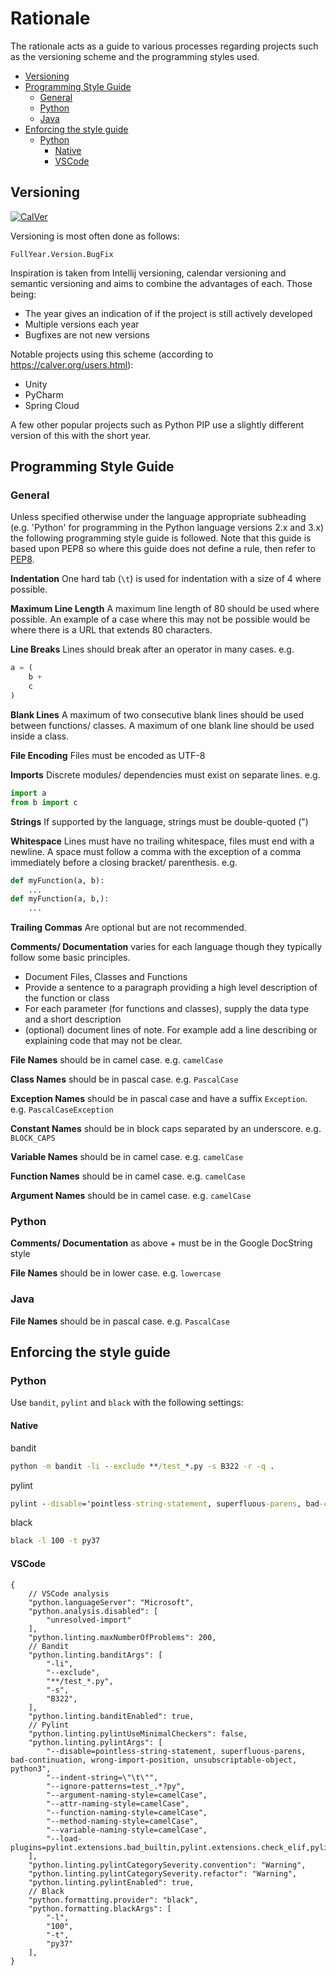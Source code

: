 <!-- omit in toc -->
# Rationale

The rationale acts as a guide to various processes regarding projects such as
the versioning scheme and the programming styles used.

- [Versioning](#versioning)
- [Programming Style Guide](#programming-style-guide)
	- [General](#general)
	- [Python](#python)
	- [Java](#java)
- [Enforcing the style guide](#enforcing-the-style-guide)
	- [Python](#python-1)
		- [Native](#native)
		- [VSCode](#vscode)


## Versioning

[![CalVer](https://img.shields.io/badge/calver-YYYY.Minor.Micro-22bfda.svg?style=for-the-badge)](https://pypi.org/project/[project-name]/)

Versioning is most often done as follows:

```none
FullYear.Version.BugFix
```

Inspiration is taken from Intellij versioning, calendar versioning and semantic
versioning and aims to combine the advantages of each. Those being:
- The year gives an indication of if the project is still actively developed
- Multiple versions each year
- Bugfixes are not new versions

Notable projects using this scheme (according to https://calver.org/users.html):
- Unity
- PyCharm
- Spring Cloud

A few other popular projects such as Python PIP use a slightly different
version of this with the short year.

## Programming Style Guide

### General

Unless specified otherwise under the language appropriate subheading (e.g.
'Python' for programming in the Python language versions 2.x and 3.x) the
following programming style guide is followed. Note that this guide is
based upon PEP8 so where this guide does not define a rule, then refer to
[PEP8](https://www.python.org/dev/peps/pep-0008/).


**Indentation** One hard tab (`\t`) is used for indentation with a size of 4
where possible.

**Maximum Line Length** A maximum line length of 80 should be used where
possible. An example of a case where this may not be possible would be where
there is a URL that extends 80 characters.

**Line Breaks** Lines should break after an operator in many cases. e.g.
```python
a = (
	b +
	c
)
```

**Blank Lines** A maximum of two consecutive blank lines should be used between
functions/ classes. A maximum of one blank line should be used inside a class.

**File Encoding** Files must be encoded as UTF-8

**Imports** Discrete modules/ dependencies must exist on separate lines. e.g.
```python
import a
from b import c
```

**Strings** If supported by the language, strings must be double-quoted (")

**Whitespace** Lines must have no trailing whitespace, files must end with a
newline. A space must follow a comma with the exception of a comma immediately
before a closing bracket/ parenthesis. e.g.
```python
def myFunction(a, b):
	...
def myFunction(a, b,):
	...
```

**Trailing Commas** Are optional but are not recommended.

**Comments/ Documentation** varies for each language though they typically
follow some basic principles.
- Document Files, Classes and Functions
- Provide a sentence to a paragraph providing a high level description of the
  function or class
- For each parameter (for functions and classes), supply the data type and
  a short description
- (optional) document lines of note. For example add a line describing or
  explaining code that may not be clear.

**File Names** should be in camel case. e.g. `camelCase`

**Class Names** should be in pascal case. e.g. `PascalCase`

**Exception Names** should be in pascal case and have a suffix `Exception`.
e.g. `PascalCaseException`

**Constant Names** should be in block caps separated by an underscore. e.g.
`BLOCK_CAPS`

**Variable Names** should be in camel case. e.g. `camelCase`

**Function Names** should be in camel case. e.g. `camelCase`

**Argument Names** should be in camel case. e.g. `camelCase`

### Python


**Comments/ Documentation** as above + must be in the Google DocString style

**File Names** should be in lower case. e.g. `lowercase`


### Java

**File Names** should be in pascal case. e.g. `PascalCase`

## Enforcing the style guide

### Python

Use `bandit`, `pylint` and `black` with the following settings:

#### Native
bandit

```cmd
python -m bandit -li --exclude **/test_*.py -s B322 -r -q .
```

pylint
```cmd
pylint --disable='pointless-string-statement, superfluous-parens, bad-continuation, wrong-import-position, unsubscriptable-object, python3' --indent-string="\t" --ignore-patterns=test_.*?py --argument-naming-style=camelCase --attr-naming-style=camelCase --function-naming-style=camelCase --method-naming-style=camelCase --variable-naming-style=camelCase --load-plugins=pylint.extensions.bad_builtin,pylint.extensions.check_elif,pylint.extensions.redefined_variable_type,pylint.extensions.overlapping_exceptions,pylint.extensions.docparams,pylint.extensions.mccabe,pylint.extensions.empty_comment [PROJECT_ROOT]
```

black
```cmd
black -l 100 -t py37
```

#### VSCode

```jsonc
{
	// VSCode analysis
	"python.languageServer": "Microsoft",
	"python.analysis.disabled": [
		"unresolved-import"
	],
	"python.linting.maxNumberOfProblems": 200,
	// Bandit
	"python.linting.banditArgs": [
		"-li",
		"--exclude",
		"**/test_*.py",
		"-s",
		"B322",
	],
	"python.linting.banditEnabled": true,
	// Pylint
	"python.linting.pylintUseMinimalCheckers": false,
	"python.linting.pylintArgs": [
		"--disable=pointless-string-statement, superfluous-parens, bad-continuation, wrong-import-position, unsubscriptable-object, python3",
		"--indent-string=\"\t\"",
		"--ignore-patterns=test_.*?py",
		"--argument-naming-style=camelCase",
		"--attr-naming-style=camelCase",
		"--function-naming-style=camelCase",
		"--method-naming-style=camelCase",
		"--variable-naming-style=camelCase",
		"--load-plugins=pylint.extensions.bad_builtin,pylint.extensions.check_elif,pylint.extensions.redefined_variable_type,pylint.extensions.overlapping_exceptions,pylint.extensions.docparams,pylint.extensions.mccabe,pylint.extensions.empty_comment",
	],
	"python.linting.pylintCategorySeverity.convention": "Warning",
	"python.linting.pylintCategorySeverity.refactor": "Warning",
	"python.linting.pylintEnabled": true,
	// Black
	"python.formatting.provider": "black",
	"python.formatting.blackArgs": [
		"-l",
		"100",
		"-t",
		"py37"
	],
}
```
